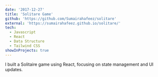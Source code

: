 ```yaml
---
date: '2017-12-27'
title: 'Solitare Game'
github: 'https://github.com/Sumairahafeez/solitare'
external: 'https://sumairahafeez.github.io/solitare/'
tech:
  - Javascript
  - React
  - Data Structure
  - Tailwind CSS
showInProjects: true
---
```

I built a Solitaire game using React, focusing on state management and UI updates.
